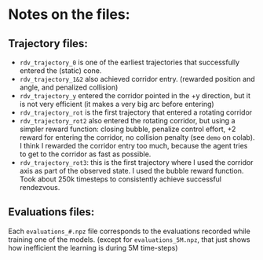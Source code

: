 # Notes on the files:

## Trajectory files:
- `rdv_trajectory_0` is one of the earliest trajectories that successfully entered the (static) cone.
- `rdv_trajectory_1&2` also achieved corridor entry. (rewarded position and angle, and penalized collision)
- `rdv_trajectory_y` entered the corridor pointed in the +y direction, but it is not very efficient (it makes a very big arc before entering)
- `rdv_trajectory_rot` is the first trajectory that entered a rotating corridor
- `rdv_trajectory_rot2` also entered the rotating corridor, but using a simpler reward function: closing bubble, penalize control effort, +2 reward for entering the corridor, no collision penalty (see `demo` on colab). I think I rewarded the corridor entry too much, because the agent tries to get to the corridor as fast as possible.
- `rdv_trajectory_rot3`: this is the first trajectory where I used the corridor axis as part of the observed state. I used the bubble reward function. Took about 250k timesteps to consistently achieve successful rendezvous. 

## Evaluations files:
Each `evaluations_#.npz` file corresponds to the evaluations recorded while training one of the models. (except for `evaluations_5M.npz`, that just shows how inefficient the learning is during 5M time-steps)